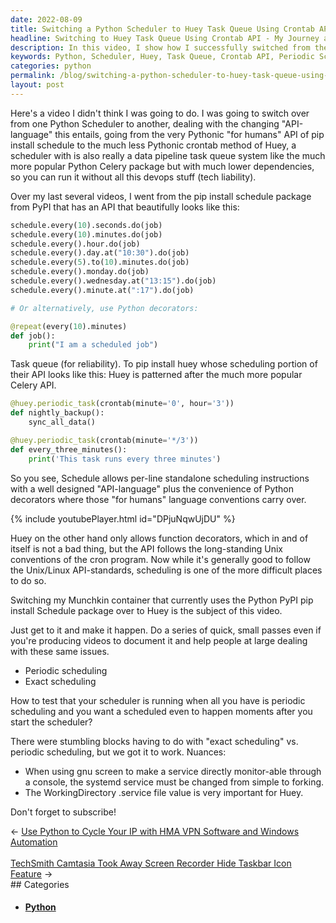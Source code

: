 ```yaml
---
date: 2022-08-09
title: Switching a Python Scheduler to Huey Task Queue Using Crontab API
headline: Switching to Huey Task Queue Using Crontab API - My Journey and Tips!
description: In this video, I show how I successfully switched from the Python pip install schedule package to the less Pythonic crontab method of Huey. I walk through the nuances of periodic scheduling, working directory .service file values, and more. Subscribe to my channel for more tips and tricks on switching over to Huey!
keywords: Python, Scheduler, Huey, Task Queue, Crontab API, Periodic Scheduling, Working Directory, .Service File Values, Switching, Pip Install, Data Pipeline
categories: python
permalink: /blog/switching-a-python-scheduler-to-huey-task-queue-using-crontab-api/
layout: post
---
```



Here's a video I didn't think I was going to do. I was going to switch over
from one Python Scheduler to another, dealing with the changing "API-language"
this entails, going from the very Pythonic "for humans" API of pip install
schedule to the much less Pythonic crontab method of Huey, a scheduler with is
also really a data pipeline task queue system like the much more popular Python
Celery package but with much lower dependencies, so you can run it without all
this devops stuff (tech liability).

Over my last several videos, I went from the pip install schedule package from
PyPI that has an API that beautifully looks like this:

```python
schedule.every(10).seconds.do(job)
schedule.every(10).minutes.do(job)
schedule.every().hour.do(job)
schedule.every().day.at("10:30").do(job)
schedule.every(5).to(10).minutes.do(job)
schedule.every().monday.do(job)
schedule.every().wednesday.at("13:15").do(job)
schedule.every().minute.at(":17").do(job)

# Or alternatively, use Python decorators:

@repeat(every(10).minutes)
def job():
    print("I am a scheduled job")
```

Task queue (for reliability).
To pip install huey whose scheduling portion of their API looks like this:
Huey is patterned after the much more popular Celery API.

```python
@huey.periodic_task(crontab(minute='0', hour='3'))
def nightly_backup():
    sync_all_data()

@huey.periodic_task(crontab(minute='*/3'))
def every_three_minutes():
    print('This task runs every three minutes')
```

So you see, Schedule allows per-line standalone scheduling instructions with a
well designed "API-language" plus the convenience of Python decorators where
those "for humans" language conventions carry over.

{% include youtubePlayer.html id="DPjuNqwUjDU" %}

Huey on the other hand only allows function decorators, which in and of itself
is not a bad thing, but the API follows the long-standing Unix conventions of
the cron program. Now while it's generally good to follow the Unix/Linux
API-standards, scheduling is one of the more difficult places to do so.

Switching my Munchkin container that currently uses the Python PyPI pip install
Schedule package over to Huey is the subject of this video.

Just get to it and make it happen. Do a series of quick, small passes even if
you're producing videos to document it and help people at large dealing with
these same issues.

- Periodic scheduling
- Exact scheduling

How to test that your scheduler is running when all you have is periodic
scheduling and you want a scheduled even to happen moments after you start the
scheduler?

There were stumbling blocks having to do with "exact scheduling" vs. periodic
scheduling, but we got it to work. Nuances:

- When using gnu screen to make a service directly monitor-able through a
  console, the systemd service must be changed from simple to forking.
- The WorkingDirectory .service file value is very important for Huey.

Don't forget to subscribe!


<div class="post-nav"><div class="post-nav-prev"><span class="arrow">&larr;&nbsp;</span><a href="/blog/use-python-to-cycle-your-ip-with-hma-vpn-software-and-windows-automation/">Use Python to Cycle Your IP with HMA VPN Software and Windows Automation</a></div> &nbsp; <div class="post-nav-next"><a href="/blog/techsmith-camtasia-took-away-screen-recorder-hide-taskbar-icon-feature/">TechSmith Camtasia Took Away Screen Recorder Hide Taskbar Icon Feature</a><span class="arrow">&nbsp;&rarr;</span></div></div>
## Categories

<ul>
<li><h4><a href='/python/'>Python</a></h4></li></ul>
